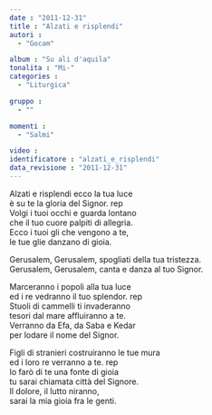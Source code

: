 ```yaml
---
date : "2011-12-31"
title : "Alzati e risplendi"
autori : 
  - "Gocam"

album : "Su ali d'aquila"
tonalita : "Mi-"
categories : 
  - "Liturgica"

gruppo : 
  - ""

momenti : 
  - "Salmi"

video : 
identificatore : "alzati_e_risplendi"
data_revisione : "2011-12-31"
---
```

  
  
Alzati e risplendi ecco la tua luce  
è su te la gloria del Signor. rep  
Volgi i tuoi occhi e guarda lontano  
che il tuo cuore palpiti di allegria.  
Ecco i tuoi gli che vengono a te,  
le tue glie danzano di gioia.  
  
  
Gerusalem, Gerusalem, spogliati della tua tristezza.  
Gerusalem, Gerusalem, canta e danza al tuo Signor.  
  
  
Marceranno i popoli alla tua luce   
ed i re vedranno il tuo splendor. rep  
Stuoli di cammelli ti invaderanno  
tesori dal mare affluiranno a te.  
Verranno da Efa, da Saba e Kedar  
per lodare il nome del Signor.  
  
  
Figli di stranieri costruiranno le tue mura  
ed i loro re verranno a te. rep  
Io farò di te una fonte di gioia  
tu sarai chiamata città del Signore.  
Il dolore, il lutto niranno,  
sarai la mia gioia fra le genti.  
  
  
  
